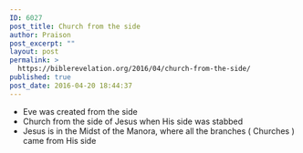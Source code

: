 ```yaml
---
ID: 6027
post_title: Church from the side
author: Praison
post_excerpt: ""
layout: post
permalink: >
  https://biblerevelation.org/2016/04/church-from-the-side/
published: true
post_date: 2016-04-20 18:44:37
---
```

<ul>
 	<li>Eve was created from the side</li>
 	<li>Church from the side of Jesus when His side was stabbed</li>
 	<li>Jesus is in the Midst of the Manora, where all the branches ( Churches ) came from His side</li>
</ul>